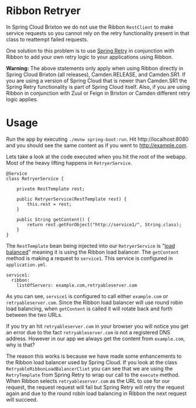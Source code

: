 # Ribbon Retryer

In Spring Cloud Brixton we do not use the Ribbon `RestClient` to make service requests so
you cannot rely on the retry functionality present in that class to reattempt failed requests.

One solution to this problem is to use [Spring Retry](https://github.com/spring-projects/spring-retry) 
in conjunction with Ribbon to add your own retry logic to your applications using Ribbon.

**Warning:**  The above statements only apply when using Ribbon directly
in Spring Cloud Brixton (all releases), Camden.RELEASE, and Camden.SR1.  If you are using a version
of Spring Cloud that is newer than Camden.SR1 the Spring Retry functionality is part of Spring Cloud
itself.  Also, if you are using 
Ribbon in conjunction with Zuul or Feign in Brixton or Camden different retry logic applies.

# Usage

Run the app by executing `./mvnw spring-boot:run`.  Hit http://localhost:8080 and
you should see the same content as if you went to http://example.com.

Lets take a look at the code executed when you hit the root of the webapp.
Most of the heavy lifting happens in `RetryerService`.
 
```
@Service
class RetryerService {

	private RestTemplate rest;

	public RetryerService(RestTemplate rest) {
		this.rest = rest;
	}

	public String getContent() {
		return rest.getForObject("http://service1/", String.class);
	}
}
```
The `RestTemplate` bean being injected into our `RetryerService` is "[load
balanced](http://cloud.spring.io/spring-cloud-static/spring-cloud.html#_spring_resttemplate_as_a_load_balancer_client)" 
meaning it is using the Ribbon load balancer.  The `getContent` method is making a
request to `service1`.  This service is configured in `application.yml`.

```
service1:
  ribbon:
    listOfServers: example.com,retryableserver.com
```

As you can see, `service1` is configured to call either `example.com` or
`retryableserver.com`.  Since the Ribbon load balancer will use round robin load
balancing, when `getContent` is called it will rotate back and forth between the
two URLs.

If you try an hit `retryableserver.com` in your browser you will notice you get an error due
to the fact `retryableserver.com` is not a registered DNS address.  However in our app we 
always get the content from `example.com`, why is that?

The reason this works is because we have made some enhancements to the Ribbon load
balancer used by Spring Cloud.  If you look at the class `RetryableRibbonLoadBalancerCliet`
you can see that we are using the `RetryTemplate` from Spring Retry to wrap our call to the `execute` method.
When Ribbon selects `retryableserver.com` as the URL to use for our request, the request
request will fail but Spring Retry will retry the request again and due to the round robin
load balancing in Ribbon the next request will succeed.
